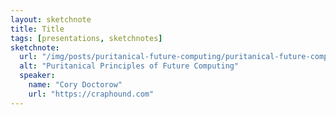 ```yaml
---
layout: sketchnote
title: Title
tags: [presentations, sketchnotes]
sketchnote:
  url: "/img/posts/puritanical-future-computing/puritanical-future-computing.jpg"
  alt: "Puritanical Principles of Future Computing"
  speaker:
    name: "Cory Doctorow"
    url: "https://craphound.com"
---
```

